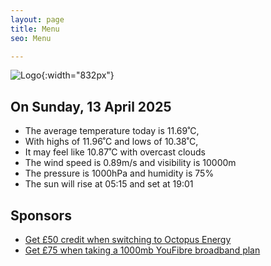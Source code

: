 ```yaml
---
layout: page
title: Menu
seo: Menu

---
```


![Logo](/images/logo.jpg){:width="832px"}

<!-- weather_marker starts -->
## On Sunday, 13 April 2025

- The average temperature today is 11.69˚C,
- With highs of 11.96˚C and lows of 10.38˚C,
- It may feel like 10.87˚C with overcast clouds
- The wind speed is 0.89m/s and visibility is 10000m
- The pressure is 1000hPa and humidity is 75%
- The sun will rise at 05:15 and set at 19:01

<!-- weather_marker ends -->

## Sponsors

- [Get £50 credit when switching to Octopus Energy](https://bit.ly/3oD1nnS)
- [Get £75 when taking a 1000mb YouFibre broadband plan](https://aklam.io/91zWhU?)



